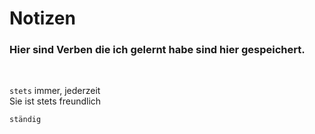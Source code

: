 # **Notizen**

### Hier sind Verben die ich gelernt habe sind hier gespeichert.

<br>

`stets`
immer, jederzeit  
Sie ist stets freundlich

`ständig`
